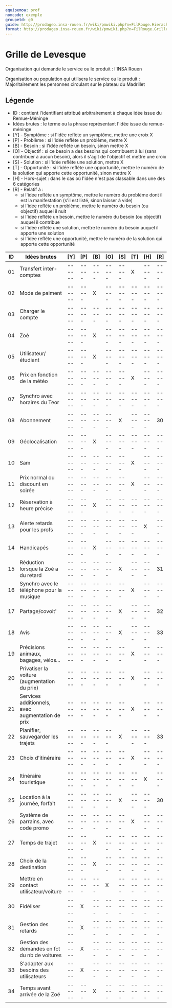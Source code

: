 ```yaml
---
equipemoa: prof
nomcode: exemple
groupetd: g0
guide: http://prodageo.insa-rouen.fr/wiki/pmwiki.php?n=FilRouge.HierachiserBesoins
format: http://prodageo.insa-rouen.fr/wiki/pmwiki.php?n=FilRouge.GrilleLevesque
---
```


# Grille de Levesque

Organisation qui demande le service ou le produit : l'INSA Rouen

Organisation ou population qui utilisera le service ou le produit : Majoritairement les personnes circulant sur le plateau du Madrillet

## Légende
 - ID : contient l'identifiant attribué arbitrairement à chaque idée issue du Remue-Méninge
 - Idées brutes : le terme ou la phrase représentant l'idée issue du remue-méninge
 - [Y] - Symptôme : si l'idée reflète un symptôme, mettre une croix X
 - [P] - Problème : si l'idée reflète un problème, mettre X
 - [B] - Besoin : si l'idée reflète un besoin, sinon mettre X
 - [O] - Objectif : si ce besoin a des besoins qui contribuent à lui (sans contribuer à aucun besoin), alors il s'agit de l'objectif et mettre une croix
 - [S] - Solution : si l'idée reflète une solution, mettre X
 - [T] - Opportunité : si l'idée reflète une opportunité, mettre le numéro de la solution qui apporte cette opportunité, sinon mettre X
 - [H] - Hors-sujet : dans le cas où l'idée n'est pas classable dans une des 6 catégories
 - [R] - Relatif à :
   - si l'idée reflète un symptôme, mettre le numéro du problème dont il est la manifestation (s'il est listé, sinon laisser à vide)
   - si l'idée reflète un problème, mettre le numéro du besoin (ou objectif) auquel il nuit
   - si l'idée reflète un besoin, mettre le numéro du besoin (ou objectif) auquel il contribue
   - si l'idée reflète une solution, mettre le numéro du besoin auquel il apporte une solution
   - si l'idée reflète une opportunité, mettre le numéro de la solution qui apporte cette opportunité


| ID 	| Idées brutes 	                                  |  [Y] | [P] | [B] | [O] | [S] | [T] | [H] | [R] |
|----	|-------------------------------------------------|------|-----|-----|-----|-----|-----|-----|-----|
| 01 	|Transfert inter-comptes                          |------|-----|-----|-----|-----|  X  |-----|-----|
| 02 	|Mode de paiment                                  |------|-----|  X  |-----|-----|-----|-----|-----|
| 03 	|Charger le compte                                |------|-----|-----|-----|-----|-----|-----|-----|
| 04 	|Zoé            	                                |------|-----|  X  |-----|-----|-----|-----|-----|
| 05	|Utilisateur/étudiant                             |------|-----|  X  |-----|-----|-----|-----|-----|
| 06	|Prix en fonction de la météo                     |------|-----|-----|-----|-----|  X  |-----|-----|
| 07	|Synchro avec horaires du Teor                    |------|-----|-----|-----|-----|-----|-----|-----|
| 08	|Abonnement                                       |------|-----|-----|-----|  X  |-----|-----| 30  |
| 09	|Géolocalisation                                  |------|-----|  X  |-----|-----|-----|-----|-----|
| 10	|Sam                                              |------|-----|-----|-----|-----|  X  |-----|-----|
| 11	|Prix normal ou discount en soirée                |------|-----|-----|-----|-----|  X  |-----|-----|
| 12	|Réservation à heure précise                      |------|-----|  X  |-----|-----|-----|-----|-----|
| 13	|Alerte retards pour les profs                    |------|-----|-----|-----|-----|-----|  X  |-----|
| 14	|Handicapés                                       |------|-----|  X  |-----|-----|-----|-----|-----|
| 15	|Réduction lorsque la Zoé a du retard             |------|-----|-----|-----|  X  |-----|-----| 31  |
| 16	|Synchro avec le téléphone pour la musique        |------|-----|-----|-----|-----|  X  |-----|-----|
| 17	|Partage/covoit'                                  |------|-----|-----|-----|  X  |-----|-----| 32  |
| 18	|Avis                                             |------|-----|-----|-----|  X  |-----|-----| 33  |
| 19	|Précisions animaux, bagages, vélos...            |------|-----|-----|-----|-----|  X  |-----|-----|
| 20	|Privatiser la voiture (augmentation du prix)     |------|-----|-----|-----|-----|  X  |-----|-----|
| 21	|Services additionnels, avec augmentation de prix |------|-----|-----|-----|-----|  X  |-----|-----|
| 22	|Planifier, sauvegarder les trajets               |------|-----|-----|-----|  X  |-----|-----| 33  |
| 23	|Choix d'itinéraire                               |------|-----|-----|-----|-----|  X  |-----|-----|
| 24	|Itinéraire touristique                           |------|-----|-----|-----|-----|-----|  X  |-----|
| 25	|Location à la journée, forfait                   |------|-----|-----|-----|  X  |-----|-----| 30  |
| 26	|Système de parrains, avec code promo             |------|-----|-----|-----|-----|  X  |-----|-----|
| 27	|Temps de trajet                                  |------|-----|  X  |-----|-----|-----|-----|-----|
| 28	|Choix de la destination                          |------|-----|  X  |-----|-----|-----|-----|-----|
| 29	|Mettre en contact utilisateur/voiture            |------|-----|-----|  X  |-----|-----|-----|-----|
| 30  |Fidéliser                                        |------|  X  |-----|-----|-----|-----|-----|-----|
| 31  |Gestion des retards                              |------|  X  |-----|-----|-----|-----|-----|-----|
| 32  |Gestion des demandes en fct du nb de voitures    |------|  X  |-----|-----|-----|-----|-----|-----|
| 33  |S'adapter aux besoins des utilisateurs           |------|  X  |-----|-----|-----|-----|-----|-----|
| 34  |Temps avant arrivée de la Zoé                    |------|-----|  X  |-----|-----|-----|-----|-----|
